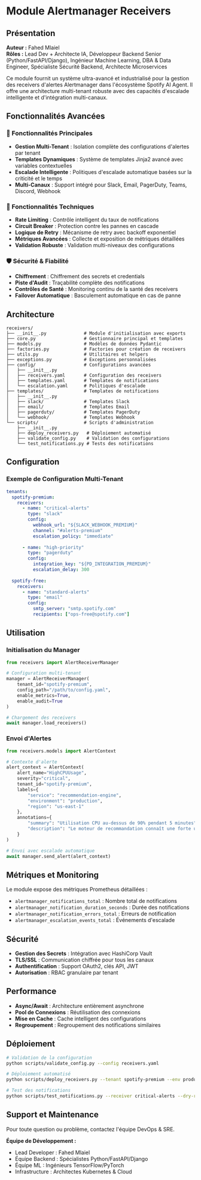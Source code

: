 # Module Alertmanager Receivers

## Présentation

**Auteur :** Fahed Mlaiel  
**Rôles :** Lead Dev + Architecte IA, Développeur Backend Senior (Python/FastAPI/Django), Ingénieur Machine Learning, DBA & Data Engineer, Spécialiste Sécurité Backend, Architecte Microservices

Ce module fournit un système ultra-avancé et industrialisé pour la gestion des receivers d'alertes Alertmanager dans l'écosystème Spotify AI Agent. Il offre une architecture multi-tenant robuste avec des capacités d'escalade intelligente et d'intégration multi-canaux.

## Fonctionnalités Avancées

### 🚀 Fonctionnalités Principales
- **Gestion Multi-Tenant** : Isolation complète des configurations d'alertes par tenant
- **Templates Dynamiques** : Système de templates Jinja2 avancé avec variables contextuelles
- **Escalade Intelligente** : Politiques d'escalade automatique basées sur la criticité et le temps
- **Multi-Canaux** : Support intégré pour Slack, Email, PagerDuty, Teams, Discord, Webhook

### 🔧 Fonctionnalités Techniques
- **Rate Limiting** : Contrôle intelligent du taux de notifications
- **Circuit Breaker** : Protection contre les pannes en cascade
- **Logique de Retry** : Mécanisme de retry avec backoff exponentiel
- **Métriques Avancées** : Collecte et exposition de métriques détaillées
- **Validation Robuste** : Validation multi-niveaux des configurations

### 🛡️ Sécurité & Fiabilité
- **Chiffrement** : Chiffrement des secrets et credentials
- **Piste d'Audit** : Traçabilité complète des notifications
- **Contrôles de Santé** : Monitoring continu de la santé des receivers
- **Failover Automatique** : Basculement automatique en cas de panne

## Architecture

```
receivers/
├── __init__.py              # Module d'initialisation avec exports
├── core.py                  # Gestionnaire principal et templates
├── models.py                # Modèles de données Pydantic
├── factories.py             # Factories pour création de receivers
├── utils.py                 # Utilitaires et helpers
├── exceptions.py            # Exceptions personnalisées
├── config/                  # Configurations avancées
│   ├── __init__.py
│   ├── receivers.yaml       # Configuration des receivers
│   ├── templates.yaml       # Templates de notifications
│   └── escalation.yaml      # Politiques d'escalade
├── templates/               # Templates de notifications
│   ├── __init__.py
│   ├── slack/               # Templates Slack
│   ├── email/               # Templates Email
│   ├── pagerduty/           # Templates PagerDuty
│   └── webhook/             # Templates Webhook
└── scripts/                 # Scripts d'administration
    ├── __init__.py
    ├── deploy_receivers.py   # Déploiement automatisé
    ├── validate_config.py    # Validation des configurations
    └── test_notifications.py # Tests des notifications
```

## Configuration

### Exemple de Configuration Multi-Tenant

```yaml
tenants:
  spotify-premium:
    receivers:
      - name: "critical-alerts"
        type: "slack"
        config:
          webhook_url: "${SLACK_WEBHOOK_PREMIUM}"
          channel: "#alerts-premium"
          escalation_policy: "immediate"
      
      - name: "high-priority"
        type: "pagerduty"
        config:
          integration_key: "${PD_INTEGRATION_PREMIUM}"
          escalation_delay: 300
  
  spotify-free:
    receivers:
      - name: "standard-alerts"
        type: "email"
        config:
          smtp_server: "smtp.spotify.com"
          recipients: ["ops-free@spotify.com"]
```

## Utilisation

### Initialisation du Manager

```python
from receivers import AlertReceiverManager

# Configuration multi-tenant
manager = AlertReceiverManager(
    tenant_id="spotify-premium",
    config_path="/path/to/config.yaml",
    enable_metrics=True,
    enable_audit=True
)

# Chargement des receivers
await manager.load_receivers()
```

### Envoi d'Alertes

```python
from receivers.models import AlertContext

# Contexte d'alerte
alert_context = AlertContext(
    alert_name="HighCPUUsage",
    severity="critical",
    tenant_id="spotify-premium",
    labels={
        "service": "recommendation-engine",
        "environment": "production",
        "region": "us-east-1"
    },
    annotations={
        "summary": "Utilisation CPU au-dessus de 90% pendant 5 minutes",
        "description": "Le moteur de recommandation connaît une forte utilisation CPU"
    }
)

# Envoi avec escalade automatique
await manager.send_alert(alert_context)
```

## Métriques et Monitoring

Le module expose des métriques Prometheus détaillées :

- `alertmanager_notifications_total` : Nombre total de notifications
- `alertmanager_notification_duration_seconds` : Durée des notifications
- `alertmanager_notification_errors_total` : Erreurs de notification
- `alertmanager_escalation_events_total` : Événements d'escalade

## Sécurité

- **Gestion des Secrets** : Intégration avec HashiCorp Vault
- **TLS/SSL** : Communication chiffrée pour tous les canaux
- **Authentification** : Support OAuth2, clés API, JWT
- **Autorisation** : RBAC granulaire par tenant

## Performance

- **Async/Await** : Architecture entièrement asynchrone
- **Pool de Connexions** : Réutilisation des connexions
- **Mise en Cache** : Cache intelligent des configurations
- **Regroupement** : Regroupement des notifications similaires

## Déploiement

```bash
# Validation de la configuration
python scripts/validate_config.py --config receivers.yaml

# Déploiement automatisé
python scripts/deploy_receivers.py --tenant spotify-premium --env production

# Test des notifications
python scripts/test_notifications.py --receiver critical-alerts --dry-run
```

## Support et Maintenance

Pour toute question ou problème, contactez l'équipe DevOps & SRE.

**Équipe de Développement :**
- Lead Developer : Fahed Mlaiel
- Équipe Backend : Spécialistes Python/FastAPI/Django
- Équipe ML : Ingénieurs TensorFlow/PyTorch
- Infrastructure : Architectes Kubernetes & Cloud
